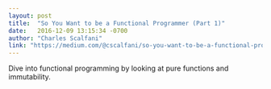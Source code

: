 ```yaml
---
layout: post
title:  "So You Want to be a Functional Programmer (Part 1)"
date:   2016-12-09 13:15:34 -0700
author: "Charles Scalfani"
link: "https://medium.com/@cscalfani/so-you-want-to-be-a-functional-programmer-part-1-1f15e387e536#.17eksu22y"
---
```


Dive into functional programming by looking at pure functions and immutability.